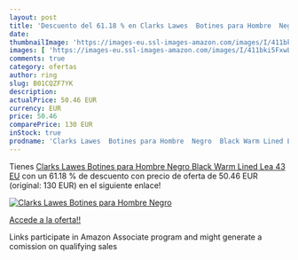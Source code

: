 ```yaml
---
layout: post
title: 'Descuento del 61.18 % en Clarks Lawes  Botines para Hombre  Negro'
date: 
thumbnailImage: 'https://images-eu.ssl-images-amazon.com/images/I/411bki5FxwL._SL200_.jpg'
images: [ 'https://images-eu.ssl-images-amazon.com/images/I/411bki5FxwL._SL200_.jpg' ]
comments: true
category: ofertas
author: ring
slug: B01CQZF7YK
description:
actualPrice: 50.46 EUR
currency: EUR
price: 50.46
comparePrice: 130 EUR
inStock: true
prodname: 'Clarks Lawes  Botines para Hombre  Negro  Black Warm Lined Lea   43 EU'
---
```


Tienes [Clarks Lawes  Botines para Hombre  Negro  Black Warm Lined Lea   43 EU](https://www.amazon.es/dp/B01CQZF7YK/?tag=tolees-21) con un 61.18 % de descuento con precio de oferta de 50.46 EUR (original: 130 EUR) en el siguiente enlace!

[![Clarks Lawes  Botines para Hombre  Negro](https://images-eu.ssl-images-amazon.com/images/I/411bki5FxwL._SL200_.jpg)](https://www.amazon.es/dp/B01CQZF7YK/?tag=tolees-21)

[Accede a la oferta!!](https://www.amazon.es/dp/B01CQZF7YK/?tag=tolees-21)

Links participate in Amazon Associate program and might generate a comission on qualifying sales


